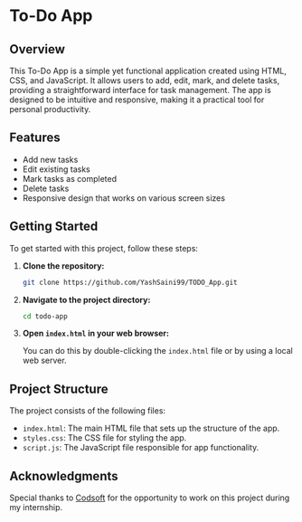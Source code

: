 # To-Do App

## Overview

This To-Do App is a simple yet functional application created using HTML, CSS, and JavaScript. It allows users to add, edit, mark, and delete tasks, providing a straightforward interface for task management. The app is designed to be intuitive and responsive, making it a practical tool for personal productivity.

## Features

- Add new tasks
- Edit existing tasks
- Mark tasks as completed
- Delete tasks
- Responsive design that works on various screen sizes

## Getting Started

To get started with this project, follow these steps:

1. **Clone the repository:**

   ```bash
   git clone https://github.com/YashSaini99/TODO_App.git
   ```

2. **Navigate to the project directory:**

   ```bash
   cd todo-app
   ```

3. **Open `index.html` in your web browser:**

   You can do this by double-clicking the `index.html` file or by using a local web server.

## Project Structure

The project consists of the following files:

- `index.html`: The main HTML file that sets up the structure of the app.
- `styles.css`: The CSS file for styling the app.
- `script.js`: The JavaScript file responsible for app functionality.

## Acknowledgments

Special thanks to [Codsoft](https://www.codsoft.in) for the opportunity to work on this project during my internship.
